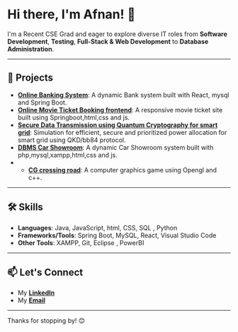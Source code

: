 # Hi there, I'm Afnan! 👋

I'm a Recent CSE Grad and eager to explore diverse IT roles from **Software Development**, **Testing**, **Full-Stack & Web Development** to **Database Administration**.

---

## 💼 Projects
- **[Online Banking System](https://github.com/YourRepo)**: A dynamic Bank system built with React, mysql and Spring Boot.
- **[Online Movie Ticket Booking frontend](https://github.com/YourRepo)**: A responsive movie ticket site built using Springboot,html,css and js.
- **[Secure Data Transmission using Quantum Cryptography for smart grid](https://github.com/YourRepo)**: Simulation for efficient, secure and prioritized power allocation for smart grid using QKD/bb84 protocol.
- **[DBMS Car Showroom](https://github.com/YourRepo)**: A dynamic Car Showroom system built with php,mysql,xampp,html,css and js.
- - **[CG crossing road](https://github.com/YourRepo)**: A computer graphics game using Opengl and c++.

---

## 🛠️ Skills
- **Languages**: Java, JavaScript, html, CSS, SQL , Python
- **Frameworks/Tools**: Spring Boot, MySQL, React, Visual Studio Code
- **Other Tools**: XAMPP, Git, Eclipse , PowerBI

---

## 📫 Let's Connect
- My **[LinkedIn](https://www.linkedin.com/in/syedtarooqafnan47)**
- My **[Email](mailto:syedtarooq786@gmail.com)**


---

Thanks for stopping by! 😊
